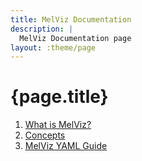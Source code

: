 ```yaml
---
title: MelViz Documentation
description: |
  MelViz Documentation page
layout: :theme/page
---
```


# {page.title}

1. [What is MelViz?](/docs/what-is-melviz)
2. [Concepts](/docs/concepts)
3. [MelViz YAML Guide](/docs/melviz-yaml-guide)

